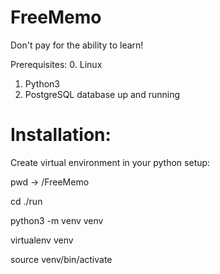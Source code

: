 # FreeMemo

Don't pay for the ability to learn!

Prerequisites:
0. Linux
1. Python3
2. PostgreSQL database up and running





# Installation:
Create virtual environment in your python setup:

pwd
-> <SOMETHING>/FreeMemo
  
cd ./run

python3 -m venv venv

virtualenv venv

source venv/bin/activate
